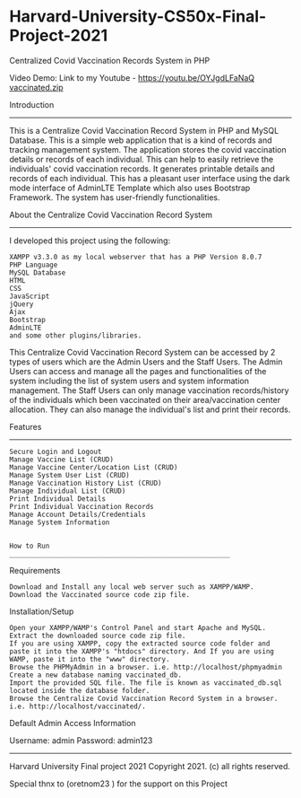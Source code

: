 # Harvard-University-CS50x-Final-Project-2021
Centralized Covid Vaccination Records System in PHP 

Video Demo: Link to my Youtube -  https://youtu.be/OYJgdLFaNaQ
[vaccinated.zip](https://github.com/Mo-IT-Git/Harvard-University-CS50x-Final-Project-2021/files/7654696/vaccinated.zip)


Introduction
______________________________


This is a Centralize Covid Vaccination Record System in PHP and MySQL Database. This is a simple web application that is a kind of records and tracking management system. The application stores the covid vaccination details or records of each individual. This can help to easily retrieve the individuals' covid vaccination records. It generates printable details and records of each individual. This has a pleasant user interface using the dark mode interface of AdminLTE Template which also uses Bootstrap Framework. The system has user-friendly functionalities.


About the Centralize Covid Vaccination Record System
________________________________________________________

I developed this project using the following:

    XAMPP v3.3.0 as my local webserver that has a PHP Version 8.0.7
    PHP Language
    MySQL Database
    HTML
    CSS
    JavaScript
    jQuery
    Ajax
    Bootstrap
    AdminLTE
    and some other plugins/libraries.

This Centralize Covid Vaccination Record System can be accessed by 2 types of users which are the Admin Users and the Staff Users. The Admin Users can access and manage all the pages and functionalities of the system including the list of system users and system information management. The Staff Users can only manage vaccination records/history of the individuals which been vaccinated on their area/vaccination center allocation. They can also manage the individual's list and print their records.

Features
___________________________________________________

    Secure Login and Logout
    Manage Vaccine List (CRUD)
    Manage Vaccine Center/Location List (CRUD)
    Manage System User List (CRUD)
    Manage Vaccination History List (CRUD)
    Manage Individual List (CRUD)
    Print Individual Details
    Print Individual Vaccination Records
    Manage Account Details/Credentials
    Manage System Information
    
    
    How to Run 
    _______________________________________________________

Requirements

    Download and Install any local web server such as XAMPP/WAMP.
    Download the Vaccinated source code zip file. 

Installation/Setup

    Open your XAMPP/WAMP's Control Panel and start Apache and MySQL.
    Extract the downloaded source code zip file.
    If you are using XAMPP, copy the extracted source code folder and paste it into the XAMPP's "htdocs" directory. And If you are using WAMP, paste it into the "www" directory.
    Browse the PHPMyAdmin in a browser. i.e. http://localhost/phpmyadmin
    Create a new database naming vaccinated_db.
    Import the provided SQL file. The file is known as vaccinated_db.sql located inside the database folder.
    Browse the Centralize Covid Vaccination Record System in a browser. i.e. http://localhost/vaccinated/.

Default Admin Access Information

Username: admin
Password: admin123
   
______________________________________________




Harvard University Final project 2021
Copyright 2021. (c) all rights reserved.    









Special thnx to (oretnom23 ) for the support on this Project
